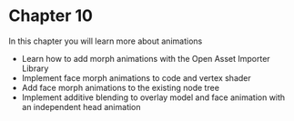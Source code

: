 # Chapter 10

In this chapter you will learn more about animations
* Learn how to add morph animations with the Open Asset Importer Library
* Implement face morph animations to code and vertex shader
* Add face morph animations to the existing node tree
* Implement additive blending to overlay model and face animation with an independent head animation
